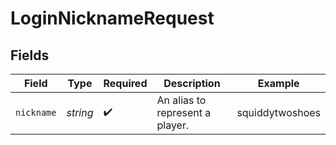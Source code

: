 # LoginNicknameRequest


## Fields

| Field                           | Type                            | Required                        | Description                     | Example                         |
| ------------------------------- | ------------------------------- | ------------------------------- | ------------------------------- | ------------------------------- |
| `nickname`                      | *string*                        | :heavy_check_mark:              | An alias to represent a player. | squiddytwoshoes                 |